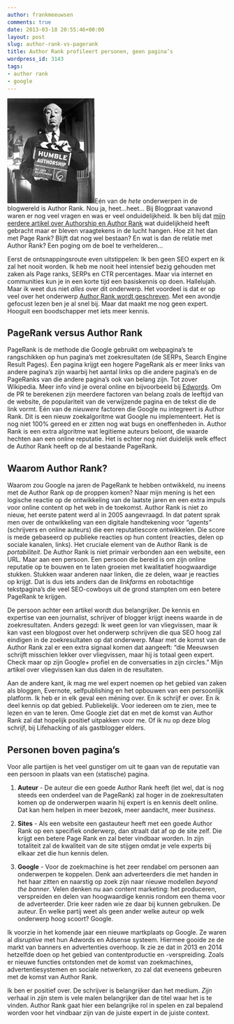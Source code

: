 ```yaml
---
author: frankmeeuwsen
comments: true
date: 2013-03-18 20:55:46+00:00
layout: post
slug: author-rank-vs-pagerank
title: Author Rank profileert personen, geen pagina’s
wordpress_id: 3143
tags:
- author rank
- google
---
```


![Hitchcock author rank](../images/uploadimages/hitchcock_authorship.jpg)Eén van de _hete_ onderwerpen in de blogwereld is Author Rank. Nou ja, heet…heet… Bij Blogpraat vanavond waren er nog veel vragen en was er veel onduidelijkheid. Ik ben blij dat [mijn eerdere artikel over Authorship en Author Rank](http://incredibleadventure.nl/2013/03/google-author-rank-en-authorship-markup/) wat duidelijkheid heeft gebracht maar er bleven vraagtekens in de lucht hangen. Hoe zit het dan met Page Rank? Blijft dat nog wel bestaan? En wat is dan de relatie met Author Rank? Een poging om de boel te verhelderen…

Eerst de ontsnappingsroute even uitstippelen: Ik ben geen SEO expert en ik zal het nooit worden. Ik heb me nooit heel intensief bezig gehouden met zaken als Page ranks, SERPs en CTR percentages. Maar via internet en communities kun je in een korte tijd een basiskennis op doen. Hallelujah. Maar ik weet dus niet _alles_ over dit onderwerp. Het voordeel is dat er op veel over het onderwerp [Author Rank wordt geschreven](https://www.google.com/search?q=Wat+is+Author+rank). Met een avondje gefocust lezen ben je al snel bij. Maar dat maakt me nog geen expert. Hooguit een boodschapper met iets meer kennis.

<!-- more -->


## 




## PageRank versus Author Rank


PageRank is de methode die Google gebruikt om webpagina’s te rangschikken op hun pagina’s met zoekresultaten (de SERPs, Search Engine Result Pages). Een pagina krijgt een hogere PageRank als er meer links van andere pagina’s zijn waarbij het aantal links op die andere pagina’s en de PageRanks van die andere pagina’s ook van belang zijn. Tot zover Wikipedia. Meer info vind je overal online en bijvoorbeeld bij [Edwords](http://www.edwords.nl/kennisbank/handleidingen/google-pagerank/).
Om de PR te berekenen zijn meerdere factoren van belang zoals de leeftijd van de website, de populariteit van de verwijzende pagina en de tekst die de link vormt.
Eén van de _nieuwere_ factoren die Google nu integreert is Author Rank. Dit is een nieuw zoekalgoritme wat Google nu implementeert. Het is nog niet 100% gereed en er zitten nog wat bugs en oneffenheden in. Author Rank is een extra algoritme wat legitieme auteurs beloont, die waarde hechten aan een online reputatie. Het is echter nog niet duidelijk welk effect de Author Rank heeft op de al bestaande PageRank.


## Waarom Author Rank?


Waarom zou Google na jaren de PageRank te hebben ontwikkeld, nu ineens met de Author Rank op de proppen komen? Naar mijn mening is het een logische reactie op de ontwikkeling van de laatste jaren en een extra impuls voor online content op het web in de toekomst.
Author Rank is niet zo nieuw, het eerste patent werd al in 2005 aangevraagd.
In dat patent sprak men over de ontwikkeling van een digitale handtekening voor _“agents”_ (schrijvers en online auteurs) die een reputatiescore ontwikkelen. Die score is mede gebaseerd op publieke reacties op hun content (reacties, delen op sociale kanalen, links). Het cruciale element van de Author Rank is de _portabiliteit_. De Author Rank is niet primair verbonden aan een website, een URL. Maar aan een persoon. Een persoon die bereid is om zijn online reputatie op te bouwen en te laten groeien met kwalitatief hoogwaardige stukken. Stukken waar anderen naar linken, die ze delen, waar je reacties op krijgt. Dat is dus iets anders dan de _linkfarms_ en robotachtige tekstpagina’s die veel SEO-cowboys uit de grond stampten om een betere PageRank te krijgen.

De persoon achter een artikel wordt dus belangrijker. De kennis en expertise van een journalist, schrijver of blogger krijgt ineens waarde in de zoekresultaten. Anders gezegd: Ik weet geen lor van vliegvissen, maar ik kan vast een blogpost over het onderwerp schrijven die qua SEO hoog zal eindigen in de zoekresultaten op dat onderwerp. Maar met de komst van de Author Rank zal er een extra signaal komen dat aangeeft: “die Meeuwsen schrijft misschien lekker over vliegvissen, maar hij is totaal geen expert. Check maar op zijn Google+ profiel en de conversaties in zijn circles.” Mijn artikel over vliegvissen kan dus dalen in de resultaten.

Aan de andere kant, ik mag me wel expert noemen op het gebied van zaken als bloggen, Evernote, selfpublishing en het opbouwen van een persoonlijk platform. Ik heb er in elk geval een méning over. En ik schrijf er over. En ik deel kennis op dat gebied. Publiekelijk. Voor iedereen om te zien, mee te lezen en van te leren. Ome Google ziet dat en met de komst van Author Rank zal dat hopelijk positief uitpakken voor me. Of ik nu op deze blog schrijf, bij Lifehacking of als gastblogger elders.


## Personen boven pagina’s


Voor alle partijen is het veel gunstiger om uit te gaan van de reputatie van een persoon in plaats van een (statische) pagina.



	
  1. **Auteur** - De auteur die een goede Author Rank heeft (let wel, dat is nog steeds een onderdeel van de PageRank) zal hoger in de zoekresultaten komen op de onderwerpen waarin hij expert is en kennis deelt online. Dat kan hem helpen in meer bezoek, meer aandacht, meer _business_.

	
  2. **Sites** - Als een website een gastauteur heeft met een goede Author Rank op een specifiek onderwerp, dan straalt dat af op de site zelf. Die krijgt een betere Page Rank en zal beter vindbaar worden. In zijn totaliteit zal de kwaliteit van de site stijgen omdat je vele experts bij elkaar zet die hun kennis delen.

	
  3. **Google** - Voor de zoekmachine is het zeer rendabel om personen aan onderwerpen te koppelen. Denk aan adverteerders die met handen in het haar zitten en naarstig op zoek zijn naar nieuwe modellen _beyond the banner_. Velen denken nu aan content marketing: het produceren, verspreiden en delen van hoogwaardige kennis rondom een thema voor de adverteerder. Drie keer raden wie ze daar bij kunnen gebruiken. De auteur. En welke partij weet als geen ander welke auteur op welk onderwerp hoog scoort? Google.


Ik voorzie in het komende jaar een nieuwe martkplaats op Google. Ze waren al _disruptive_ met hun Adwords en Adsense systeem. Hiermee gooide ze de markt van banners en advertenties overhoop. Ik zie ze dat in 2013 en 2014 hetzelfde doen op het gebied van contentproductie en -verspreiding. Zoals er nieuwe functies ontstonden met de komst van zoekmachines, advertentiesystemen en sociale netwerken, zo zal dat eveneens gebeuren met de komst van Author Rank.

Ik ben er positief over. De schrijver is belangrijker dan het medium. _Zijn_ verhaal in _zijn_ stem is vele malen belangrijker dan de titel waar het is te vinden. Author Rank gaat hier een belangrijke rol in spelen en zal bepalend worden voor het vindbaar zijn van de juiste expert in de juiste context.
